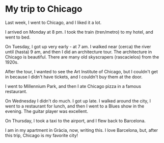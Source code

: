 # My trip to Chicago

Last week, I went to Chicago, and I liked it a lot. 

I arrived on Monday at 8 pm. I took the train (tren/metro) to my hotel, and went to bed.

On Tuesday, I got up very early - at 7 am. I walked near (cerca) the river until (hasta) 9 am, and then I did an architecture tour. 
The architecture in Chicago is beautiful. There are many old skyscrapers (rascacielos) from the 1920s.

After the tour, I wanted to see the Art Institute of Chicago, but I couldn't get in because I
didn't have tickets, and I couldn't buy them at the door.

I went to Millennium Park, and then I ate Chicago pizza in a famous restaurant.

On Wednesday I didn't do much. I got up late. I walked around the city, I went to a restaurant for lunch,
and then I went to a Blues show in the evening. The guitar player was excellent.

On Thursday, I took a taxi to the airport, and I flew back to Barcelona.

I am in my apartment in Gràcia, now, writing this. I love Barcelona, but, after this trip, Chicago is my favorite city!


